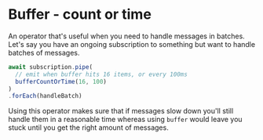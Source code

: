 # Buffer - count or time

An operator that's useful when you need to handle messages in batches.
Let's say you have an ongoing subscription to something but want to handle batches of messages.

```ts
await subscription.pipe(
  // emit when buffer hits 16 items, or every 100ms
  bufferCountOrTime(16, 100)
)
.forEach(handleBatch)
```

Using this operator makes sure that if messages slow down you'll still handle them in a reasonable time whereas using `buffer` would leave you stuck until you get
the right amount of messages.
